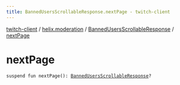 ```yaml
---
title: BannedUsersScrollableResponse.nextPage - twitch-client
---
```


[twitch-client](../../index.html) / [helix.moderation](../index.html) / [BannedUsersScrollableResponse](index.html) / [nextPage](./next-page.html)

# nextPage

`suspend fun nextPage(): `[`BannedUsersScrollableResponse`](index.html)`?`